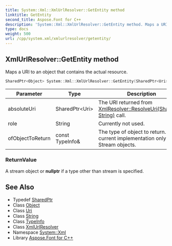 ```yaml
---
title: System::Xml::XmlUrlResolver::GetEntity method
linktitle: GetEntity
second_title: Aspose.Font for C++
description: 'System::Xml::XmlUrlResolver::GetEntity method. Maps a URI to an object that contains the actual resource in C++.'
type: docs
weight: 500
url: /cpp/system.xml/xmlurlresolver/getentity/
---
```

## XmlUrlResolver::GetEntity method


Maps a URI to an object that contains the actual resource.

```cpp
SharedPtr<Object> System::Xml::XmlUrlResolver::GetEntity(SharedPtr<Uri> absoluteUri, String role, const TypeInfo &ofObjectToReturn) override
```


| Parameter | Type | Description |
| --- | --- | --- |
| absoluteUri | SharedPtr\<Uri\> | The URI returned from [XmlResolver::ResolveUri(SharedPtr<Uri>, String)](../../xmlresolver/resolveuri/) call. |
| role | String | Currently not used. |
| ofObjectToReturn | const TypeInfo\& | The type of object to return. The current implementation only returns Stream objects. |

### ReturnValue

A stream object or **nullptr** if a type other than stream is specified.

## See Also

* Typedef [SharedPtr](../../../system/sharedptr/)
* Class [Object](../../../system/object/)
* Class [Uri](../../../system/uri/)
* Class [String](../../../system/string/)
* Class [TypeInfo](../../../system/typeinfo/)
* Class [XmlUrlResolver](../)
* Namespace [System::Xml](../../)
* Library [Aspose.Font for C++](../../../)
